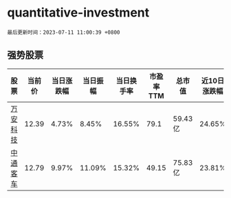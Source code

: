 # quantitative-investment

`最后更新时间：2023-07-11 11:00:39 +0800`

## 强势股票

|股票|当前价|当日涨跌幅|当日振幅|当日换手率|市盈率TTM|总市值|近10日涨跌幅|
|----|----|----|----|----|----|----|----|
|[万安科技](https://xueqiu.com/S/SZ002590)|12.39|4.73%|8.45%|16.55%|79.1|59.43亿|24.65%|
|[中通客车](https://xueqiu.com/S/SZ000957)|12.79|9.97%|11.09%|15.32%|49.15|75.83亿|23.81%|
